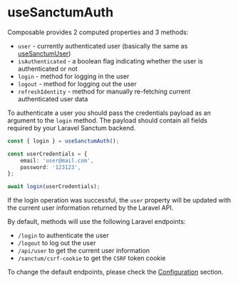 # useSanctumAuth

Composable provides 2 computed properties and 3 methods:

* `user` - currently authenticated user (basically the same as [useSanctumUser](usesantumuser.md))
* `isAuthenticated` - a boolean flag indicating whether the user is authenticated or not
* `login` - method for logging in the user
* `logout` - method for logging out the user
* `refreshIdentity` - method for manually re-fetching current authenticated user data

To authenticate a user you should pass the credentials payload as an argument to the `login` method. The payload should contain all fields required by your Laravel Sanctum backend.

```ts [components/LoginForm.vue]
const { login } = useSanctumAuth();

const userCredentials = {
    email: 'user@mail.com',
    password: '123123',
};

await login(userCredentials);
```

If the login operation was successful, the `user` property will be updated with the current user information returned by the Laravel API.

By default, methods will use the following Laravel endpoints:

* `/login` to authenticate the user
* `/logout` to log out the user
* `/api/user` to get the current user information
* `/sanctum/csrf-cookie` to get the `CSRF` token cookie

To change the default endpoints, please check the [Configuration](../usage/configuration.md) section.
